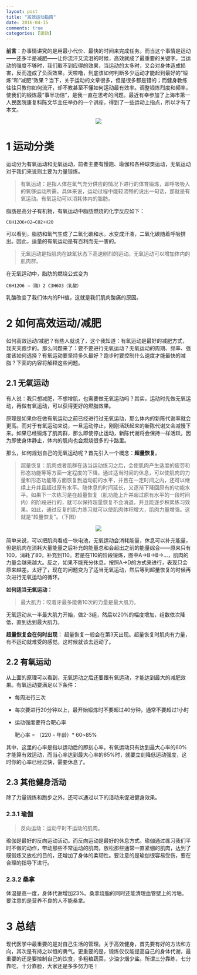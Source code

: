 ```yaml
---
layout: post
title: "高效运动指南"
date: 2016-04-15
comments: true
categories: [运动]
---
```

**前言**：办事情讲究的是用最小代价、最快的时间来完成任务。而当这个事情是运动——还多半是减肥——让你流汗又流泪的时候，高效就成了最重要的关键字。当运动的强度不够时，我们取不到应得的效果，当运动的太多时，又会对身体造成损害，反而造成了负面效果。天啦噜，到底该如何判断多少运动才能起到最好的“锻炼”和“减肥”效果？当下，关于运动的文章很多，但是很多都是错的；而健身教练往往只教你如何流汗，却不教甚至不懂如何运动最有效率。调整锻炼烈度和频率，使我们的锻炼最“事半功倍”，是我一直在思考的问题。最近有幸参加了上海市第一人民医院康复科陈文华主任举办的一个讲座，得到了一些运动上指点，所以才有了本文。
<!--more-->
<div style="text-align: center">
<img src="{{ root_url }}/images/myimages/2016-04-15-high-efficiency-exercise/1.gif"/>
</div>

# 1 运动分类
运动分为有氧运动和无氧运动，前者主要有慢跑、瑜伽和各种球类运动，无氧运动对于我们来说则主要为力量锻炼。

> 有氧运动：是指人体在氧气充分供应的情况下进行的体育锻炼，即呼吸吸入的氧够运动所需。具体来说，运动过程中能较流畅的说出一句话，那就是有氧运动。有氧运动可以消耗体内的脂肪。

脂肪是高分子有机物，有氧运动中脂肪燃烧的化学反应如下：

    C6H12O6+O2→CO2+H2O

可以看到，脂肪和氧气生成了二氧化碳和水。水变成汗液，二氧化碳随着呼吸排出。因此，适量的有氧运动是有百利而无一害的。

> 无氧运动是指肌肉在缺氧状态下高速剧烈的运动。无氧运动可以增加体内的肌肉群。

在无氧运动中，脂肪的燃烧公式变为

    C6H12O6 →（酶）2 C3H6O3（乳酸）

乳酸改变了我们体内的PH值，这就是我们肌肉酸痛的原因。

# 2 如何高效运动/减肥
如何高效运动/减肥？有些人就说了，这个我知道：有氧运动是最好的减肥方式，我天天跑步的。那么问题来了：要不要进行无氧运动？无氧运动的周期、频率、强度该如何选择？有氧运动要坚持多久最好？跑步时要控制什么速度才能最快的减脂？下面的内容将解释这些问题。

## 2.1 无氧运动
有人说：我只想减肥，不想增肌，也需要做无氧运动吗？其实，运动时先做无氧运动，再做有氧运动，可以获得更好的燃脂效果。

原理是如果你在做有氧运动之前已经进行过无氧运动，那么体内的新陈代谢率就会更高。而对于有氧运动来说，一旦运动停止，刚刚活跃起来的新陈代谢又会减慢下来。如果已经锻炼了肌肉群，那么即使停止运动，新陈代谢将会保持一样活跃，因为即使身体静止，体内的肌肉也会燃烧很多的卡路里。

那么，如何规划自己的无氧运动呢？首先引入一个概念：**超量恢复**。

> 超量恢复：肌肉或者肌群在适当运动练习之后，会使肌肉产生适度的疲劳和形态功能等等方面一定程度的下降。通过适当时间的休息，可以使肌肉的力量和形态功能等方面恢复到运动前的水平，并且在一定时间之内，还可以继续上升并且超过原有水平。随休息的时间延长，又逐渐下降回原有的功能水平。如果下一次练习是在超量恢复（肌功能上升并超过原有水平的一段时间内）的阶段进行的，就可以保持超量恢复不会消退，并且能逐步积累练习效果。如此，通过反复的肌力练习就可以使肌肉体积增大，肌肉力量增强。这就是“超量恢复”。（下图）

<div style="text-align: center">
<img src="{{ root_url }}/images/myimages/2016-04-15-high-efficiency-exercise/2.png"/>
</div>

简单来说，可以把肌肉看成一块电池，无氧运动会消耗能量，休息可以补充能量，但是肌肉在消耗大量能量之后补充的能量总和会超出之前的能量综合——原来只有100，消耗了80，补充到110。若是在110的阶段锻炼，图中A->B->B->...，肌肉的力量会越来越大。反之，如果不能充分休息，按照A->D的方式来进行，表现只会原来越差。太好了，现在的问题变为了适当无氧运动，然后等到超量恢复的时候再次进行无氧运动的循环。

**如何适当无氧运动：**

> 最大肌力：咬着牙最多能做10次的力量是最大肌力。

无氧运动从一半最大肌力开始，做2-3组，然后以20%的幅度增加，组数依次降低，直到达到最大肌力。

**超量恢复会在何时出现：**
超量恢复一般会在第3天出现。超量恢复时肌肉有力量，有不运动就难受的感觉。这时候就该去运动了。

## 2.2 有氧运动

从上面的原理可以看到，无氧运动之后还要跟有氧运动，才能达到最大的减肥效果。有氧运动要满足以下条件：

 * 每周进行三次
 * 每次要进行20分钟以上，最开始锻炼时不要超过40分钟，通常不要超过1小时
 * 运动强度要符合靶心率


    靶心率 = （220 - 年龄）* 60~85%

其中，这里的心率是指以运动后的即刻心率。有氧运动只有达到最大心率的60%才能算有效运动，而当心率达到最大心率的85%时，就要立刻降低运动强度，这时你的心率已经过快，需要休息了。

## 2.3 其他健身活动
除了力量锻炼和跑步之外，还可以通过以下的活动来促进健身效果。

### 2.3.1 瑜伽
> 反向运动：运动平时不运动的肌肉。

瑜伽是最好的反向运动活动。而反向运动是最好的休息方式。瑜伽通过练习我们平时不做的动作，带动那些不常运动的肌肉，放松那些通常一直紧绷的肌肉，达到了既锻炼又放松的目的，还增加了身体的柔韧性。要注意的是瑜伽很容易受伤，要在合理的指导下进行。

### 2.3.2 桑拿

体温提高一度，身体代谢增加23%。桑拿烧脂的同时还能清理血管壁上的污垢。要注意的是营养不良的人不能桑拿。

# 3 总结
现代医学中最重要的是对自己生活的管理。关于高效健身，首先要有好的方法和方向，其次是有持之以恒的勇气。更重要的是，锻炼仅仅能提高自己的身体代谢，最重要的还是要控制自己的饮食，多粗粮蔬菜，少油少烟少盐。所谓三分靠练，七分靠吃，十分靠脸，大家还是多多努力吧！
